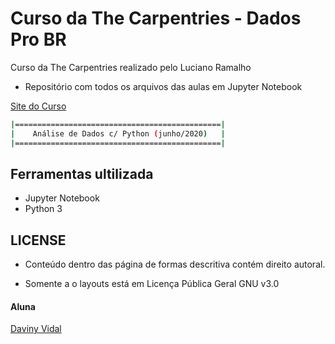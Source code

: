 # Curso da The Carpentries - Dados Pro BR

Curso da The Carpentries realizado pelo Luciano Ramalho

* Repositório com todos os arquivos das aulas em Jupyter Notebook
  
[Site do Curso](https://dadosprobr.github.io/python-novice-inflammation/index.html)
  
```bash
|==============================================|
|    Análise de Dados c/ Python (junho/2020)   |
|==============================================|
```

## Ferramentas ultilizada

* Jupyter Notebook
* Python 3
  
## LICENSE
* Conteúdo dentro das página de formas descritiva contém direito autoral.

* Somente a o layouts está em Licença Pública Geral GNU v3.0

#### Aluna
[Daviny Vidal](http://davinyvidal.github.io)


